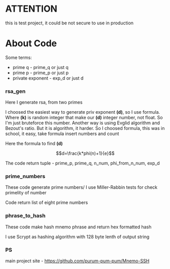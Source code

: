 # ATTENTION

this is test project, it could be not secure to use in production

# About Code

Some terms:
- prime q - prime_q or just q
- prime p - prime_p or just p
- private exponent - exp_d or just d
### rsa_gen

Here I generate rsa, from two primes

I choosed the easiest way to generate priv exponent **(d)**, so I use formula. Where **(k)** is random integer that make our **(d)** integer number, not float. So I'm just bruteforce this number. Another way is using Evglid algorithm and Bezout's ratio. But it is algorithm, it harder. So I choosed formula, this was in school, it easy, take formula insert numbers and count

Here the formula to find **(d)**
```math
d=\frac{k*phi(n)+1}{e}
```

The code return tuple - prime_p, prime_q, n_num, phi_from_n_num, exp_d

### prime_numbers
These code generate prime numbers/ I use Miller-Rabbin tests for check primelity of number

Code return list of eight prime numbers

### phrase_to_hash 
These code make hash mnemo phrase and return hex formatted hash

I use Scrypt as hashing algorithm with 128 byte lenth of output string



### PS
main project site - https://github.com/purum-pum-pum/Mnemo-SSH